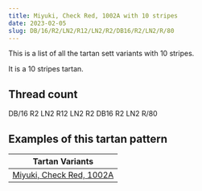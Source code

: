 ```yaml
---
title: Miyuki, Check Red, 1002A with 10 stripes
date: 2023-02-05
slug: DB/16/R2/LN2/R12/LN2/R2/DB16/R2/LN2/R/80
---
```

This is a list of all the tartan sett variants with 10 stripes.

It is a 10 stripes tartan.


## Thread count
DB/16 R2 LN2 R12 LN2 R2 DB16 R2 LN2 R/80

## Examples of this tartan pattern

| Tartan Variants |
|---------------|
| [Miyuki, Check Red, 1002A](/variants/db/16/r2/ln2/r12/ln2/r2/db16/r2/ln2/r/80-db000030-lne0e0e0-rc00000)||
